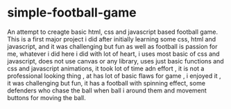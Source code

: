 # simple-football-game
An attempt to creagte basic html, css and javascript based football game.
This is a first major project i did after initially learning some css, html and javascript, and it was challenging but fun as well as football is passion for me, whatever i did here i did with lot of heart, i uses most basic of css and javascript, does not use canvas or any library, uses just basic functions and css and javascript animations, it took lot of time adn effort , it is not a professional looking thing , at has lot of basic flaws for game , i enjoyed it , it was challenging but fun, it has a football with spinning effect, some defenders who chase the ball when ball i around them and movement buttons for moving the ball.
